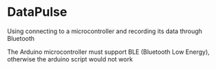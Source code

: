 # DataPulse
Using connecting to a microcontroller and recording its data through Bluetooth

The Arduino microcontroller must support BLE (Bluetooth Low Energy), otherwise the arduino script would not work
